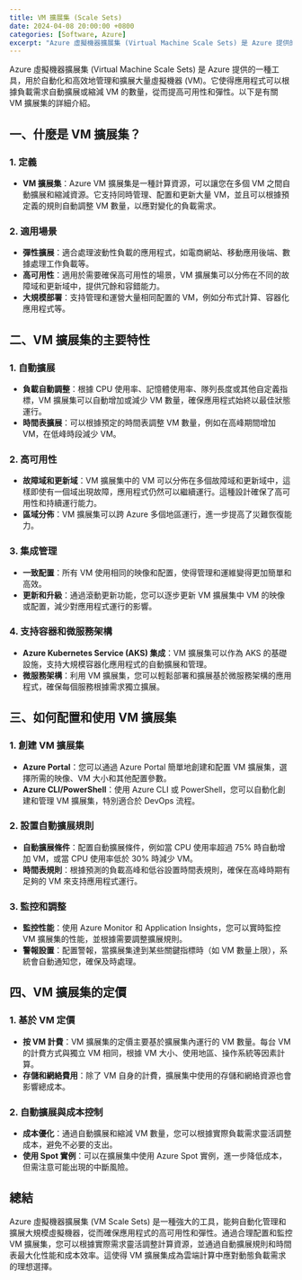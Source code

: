 ```yaml
---
title: VM 擴展集 (Scale Sets)
date: 2024-04-08 20:00:00 +0800
categories: [Software, Azure]
excerpt: "Azure 虛擬機器擴展集 (Virtual Machine Scale Sets) 是 Azure 提供的一種工具，用於自動化和高效地管理和擴展大量虛擬機器 (VM)。"
---
```


Azure 虛擬機器擴展集 (Virtual Machine Scale Sets) 是 Azure 提供的一種工具，用於自動化和高效地管理和擴展大量虛擬機器 (VM)。它使得應用程式可以根據負載需求自動擴展或縮減 VM 的數量，從而提高可用性和彈性。以下是有關 VM 擴展集的詳細介紹。

## **一、什麼是 VM 擴展集？**

### **1. 定義**
   - **VM 擴展集**：Azure VM 擴展集是一種計算資源，可以讓您在多個 VM 之間自動擴展和縮減資源。它支持同時管理、配置和更新大量 VM，並且可以根據預定義的規則自動調整 VM 數量，以應對變化的負載需求。

### **2. 適用場景**
   - **彈性擴展**：適合處理波動性負載的應用程式，如電商網站、移動應用後端、數據處理工作負載等。
   - **高可用性**：適用於需要確保高可用性的場景，VM 擴展集可以分佈在不同的故障域和更新域中，提供冗餘和容錯能力。
   - **大規模部署**：支持管理和運營大量相同配置的 VM，例如分布式計算、容器化應用程式等。

## **二、VM 擴展集的主要特性**

### **1. 自動擴展**
   - **負載自動調整**：根據 CPU 使用率、記憶體使用率、隊列長度或其他自定義指標，VM 擴展集可以自動增加或減少 VM 數量，確保應用程式始終以最佳狀態運行。
   - **時間表擴展**：可以根據預定的時間表調整 VM 數量，例如在高峰期間增加 VM，在低峰時段減少 VM。

### **2. 高可用性**
   - **故障域和更新域**：VM 擴展集中的 VM 可以分佈在多個故障域和更新域中，這樣即使有一個域出現故障，應用程式仍然可以繼續運行。這種設計確保了高可用性和持續運行能力。
   - **區域分佈**：VM 擴展集可以跨 Azure 多個地區運行，進一步提高了災難恢復能力。

### **3. 集成管理**
   - **一致配置**：所有 VM 使用相同的映像和配置，使得管理和運維變得更加簡單和高效。
   - **更新和升級**：通過滾動更新功能，您可以逐步更新 VM 擴展集中 VM 的映像或配置，減少對應用程式運行的影響。

### **4. 支持容器和微服務架構**
   - **Azure Kubernetes Service (AKS) 集成**：VM 擴展集可以作為 AKS 的基礎設施，支持大規模容器化應用程式的自動擴展和管理。
   - **微服務架構**：利用 VM 擴展集，您可以輕鬆部署和擴展基於微服務架構的應用程式，確保每個服務根據需求獨立擴展。

## **三、如何配置和使用 VM 擴展集**

### **1. 創建 VM 擴展集**
   - **Azure Portal**：您可以通過 Azure Portal 簡單地創建和配置 VM 擴展集，選擇所需的映像、VM 大小和其他配置參數。
   - **Azure CLI/PowerShell**：使用 Azure CLI 或 PowerShell，您可以自動化創建和管理 VM 擴展集，特別適合於 DevOps 流程。

### **2. 設置自動擴展規則**
   - **自動擴展條件**：配置自動擴展條件，例如當 CPU 使用率超過 75% 時自動增加 VM，或當 CPU 使用率低於 30% 時減少 VM。
   - **時間表規則**：根據預測的負載高峰和低谷設置時間表規則，確保在高峰時期有足夠的 VM 來支持應用程式運行。

### **3. 監控和調整**
   - **監控性能**：使用 Azure Monitor 和 Application Insights，您可以實時監控 VM 擴展集的性能，並根據需要調整擴展規則。
   - **警報設置**：配置警報，當擴展集達到某些關鍵指標時（如 VM 數量上限），系統會自動通知您，確保及時處理。

## **四、VM 擴展集的定價**

### **1. 基於 VM 定價**
   - **按 VM 計費**：VM 擴展集的定價主要基於擴展集內運行的 VM 數量。每台 VM 的計費方式與獨立 VM 相同，根據 VM 大小、使用地區、操作系統等因素計算。
   - **存儲和網絡費用**：除了 VM 自身的計費，擴展集中使用的存儲和網絡資源也會影響總成本。

### **2. 自動擴展與成本控制**
   - **成本優化**：通過自動擴展和縮減 VM 數量，您可以根據實際負載需求靈活調整成本，避免不必要的支出。
   - **使用 Spot 實例**：可以在擴展集中使用 Azure Spot 實例，進一步降低成本，但需注意可能出現的中斷風險。

## **總結**

Azure 虛擬機器擴展集 (VM Scale Sets) 是一種強大的工具，能夠自動化管理和擴展大規模虛擬機器，從而確保應用程式的高可用性和彈性。通過合理配置和監控 VM 擴展集，您可以根據實際需求靈活調整計算資源，並通過自動擴展規則和時間表最大化性能和成本效率。這使得 VM 擴展集成為雲端計算中應對動態負載需求的理想選擇。
